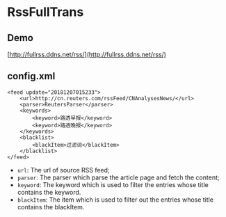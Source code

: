 # RssFullTrans

## Demo
[http://fullrss.ddns.net/rss/](http://fullrss.ddns.net/rss/)

## config.xml
```
<feed update="20181207015233">
    <url>http://cn.reuters.com/rssFeed/CNAnalysesNews/</url>
    <parser>ReutersParser</parser>
    <keywords>
        <keyword>路透早报</keyword>
        <keyword>路透晚报</keyword>
    </keywords>
    <blacklist>
        <blackItem>过滤词</blackItem>
    </blacklist>
</feed>
```
- `url`: The url of source RSS feed;
- `parser`: The parser which parse the article page and fetch the content;
- `keyword`: The keyword which is used to filter the entries whose title contains the keyword.
- `blackItem`: The item which is used to filter out the entries whose title contains the blackItem.
